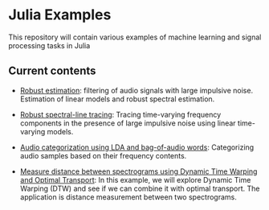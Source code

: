 # Julia Examples
This repository will contain various examples of machine learning and signal processing tasks in Julia

## Current contents
- [Robust estimation](https://nbviewer.jupyter.org/github/baggepinnen/julia_examples/blob/master/identification_robust.ipynb): filtering of audio signals with large impulsive noise. Estimation of linear models and robust spectral estimation.

- [Robust spectral-line tracing](https://nbviewer.jupyter.org/github/baggepinnen/julia_examples/blob/master/robust_chirp_tracing.ipynb): Tracing time-varying frequency components in the presence of large impulsive noise using linear time-varying models.


- [Audio categorization using LDA and bag-of-audio words](https://nbviewer.jupyter.org/github/baggepinnen/julia_examples/blob/master/audio_topics.ipynb): Categorizing audio samples based on their frequency contents.

- [Measure distance between spectrograms using Dynamic Time Warping and Optimal Transport](https://nbviewer.jupyter.org/github/baggepinnen/julia_examples/blob/master/frequency_warping.ipynb): In this example, we will explore Dynamic Time Warping (DTW) and see if we can combine it with optimal transport. The application is distance measurement between two spectrograms. 
